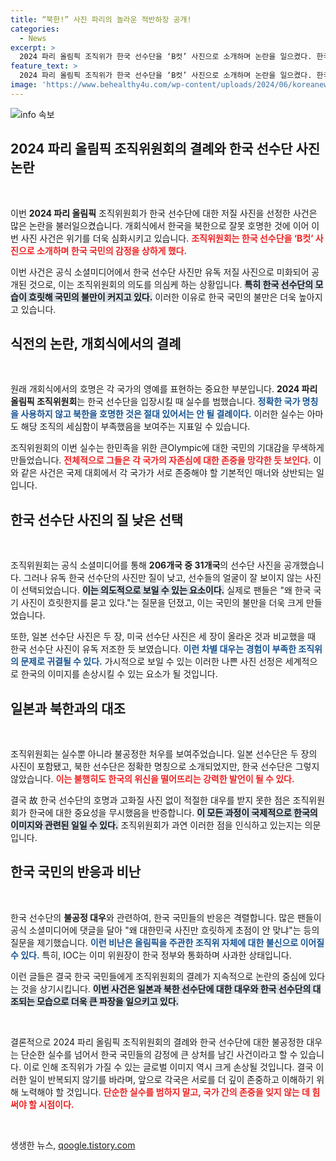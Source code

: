 ```yaml
---
title: “북한!” 사진 파리의 놀라운 적반하장 공개!
categories:
  - News
excerpt: >
  2024 파리 올림픽 조직위가 한국 선수단을 ‘B컷’ 사진으로 소개하며 논란을 일으켰다. 한국을 북한으로 소개한 결례에 이어 이번에도 한국 국민의 악감정을 자극하는 행동이 도마에 올랐다. 클릭하고 진실을 확인해보세요!
feature_text: >
  2024 파리 올림픽 조직위가 한국 선수단을 ‘B컷’ 사진으로 소개하며 논란을 일으켰다. 한국을 북한으로 소개한 결례에 이어 이번에도 한국 국민의 악감정을 자극하는 행동이 도마에 올랐다. 클릭하고 진실을 확인해보세요!
image: 'https://www.behealthy4u.com/wp-content/uploads/2024/06/koreanews.jpg'
---
```


<p><img src="https://www.behealthy4u.com/wp-content/uploads/2024/06/koreanews.jpg" alt="info 속보" /></p>

<h2 data-ke-size="size26">2024 파리 올림픽 조직위원회의 결례와 한국 선수단 사진 논란</h2>

<p data-ke-size="size16">&nbsp;</p>

<p>이번 <b>2024 파리 올림픽</b> 조직위원회가 한국 선수단에 대한 저질 사진을 선정한 사건은 많은 논란을 불러일으켰습니다. 개회식에서 한국을 북한으로 잘못 호명한 것에 이어 이번 사진 사건은 위기를 더욱 심화시키고 있습니다. <b><span style="color: #ee2323;">조직위원회는 한국 선수단을 ‘B컷’ 사진으로 소개하며 한국 국민의 감정을 상하게 했다.</span></b> </p>

<p>이번 사건은 공식 소셜미디어에서 한국 선수단 사진만 유독 저질 사진으로 미화되어 공개된 것으로, 이는 조직위원회의 의도를 의심케 하는 상황입니다. <b><span style="background-color: #21538527;">특히 한국 선수단의 모습이 흐릿해 국민의 불만이 커지고 있다.</span></b> 이러한 이유로 한국 국민의 불만은 더욱 높아지고 있습니다.</p>

<h2 data-ke-size="size26">식전의 논란, 개회식에서의 결례</h2>

<p data-ke-size="size16">&nbsp;</p>

<p>원래 개회식에서의 호명은 각 국가의 영예를 표현하는 중요한 부분입니다. <b>2024 파리 올림픽 조직위원회</b>는 한국 선수단을 입장시킬 때 실수를 범했습니다. <b><span style="color: #1a5490;">정확한 국가 명칭을 사용하지 않고 북한을 호명한 것은 절대 있어서는 안 될 결례이다.</span></b> 이러한 실수는 아마도 해당 조직의 세심함이 부족했음을 보여주는 지표일 수 있습니다. </p>

<p>조직위원회의 이번 실수는 한민족을 위한 큰Olympic에 대한 국민의 기대감을 무색하게 만들었습니다. <b><span style="color: #ee2323;">전체적으로 그들은 각 국가의 자존심에 대한 존중을 망각한 듯 보인다.</span></b> 이와 같은 사건은 국제 대회에서 각 국가가 서로 존중해야 할 기본적인 매너와 상반되는 일입니다.</p>

<h2 data-ke-size="size26">한국 선수단 사진의 질 낮은 선택</h2>

<p data-ke-size="size16">&nbsp;</p>

<p>조직위원회는 공식 소셜미디어를 통해 <strong>206개국 중 31개국</strong>의 선수단 사진을 공개했습니다. 그러나 유독 한국 선수단의 사진만 질이 낮고, 선수들의 얼굴이 잘 보이지 않는 사진이 선택되었습니다. <b><span style="background-color: #21538527;">이는 의도적으로 보일 수 있는 요소이다.</span></b> 실제로 팬들은 "왜 한국 국기 사진이 흐릿한지를 묻고 있다."는 질문을 던졌고, 이는 국민의 불만을 더욱 크게 만들었습니다.</p>

<p>또한, 일본 선수단 사진은 두 장, 미국 선수단 사진은 세 장이 올라온 것과 비교했을 때 한국 선수단 사진이 유독 저조한 듯 보였습니다. <b><span style="color: #1a5490;">이런 차별 대우는 경험이 부족한 조직위의 문제로 귀결될 수 있다.</span></b> 가시적으로 보일 수 있는 이러한 나쁜 사진 선정은 세계적으로 한국의 이미지를 손상시킬 수 있는 요소가 될 것입니다.</p>

<h2 data-ke-size="size26">일본과 북한과의 대조</h2>

<p data-ke-size="size16">&nbsp;</p>

<p>조직위원회는 실수뿐 아니라 불공정한 처우를 보여주었습니다. 일본 선수단은 두 장의 사진이 포함됐고, 북한 선수단은 정확한 명칭으로 소개되었지만, 한국 선수단은 그렇지 않았습니다. <b><span style="color: #ee2323;">이는 불행히도 한국의 위신을 떨어뜨리는 강력한 발언이 될 수 있다.</span></b></p>

<p>결국 故 한국 선수단의 호명과 고화질 사진 없이 적절한 대우를 받지 못한 점은 조직위원회가 한국에 대한 중요성을 무시했음을 반증합니다. <b><span style="background-color: #21538527;">이 모든 과정이 국제적으로 한국의 이미지와 관련된 일일 수 있다.</span></b> 조직위원회가 과연 이러한 점을 인식하고 있는지는 의문입니다.</p>

<h2 data-ke-size="size26">한국 국민의 반응과 비난</h2>

<p data-ke-size="size16">&nbsp;</p>

<p>한국 선수단의 <b>불공정 대우</b>와 관련하여, 한국 국민들의 반응은 격렬합니다. 많은 팬들이 공식 소셜미디어에 댓글을 달아 "왜 대한민국 사진만 흐릿하게 초점이 안 맞냐"는 등의 질문을 제기했습니다. <b><span style="color: #1a5490;">이런 비난은 올림픽을 주관한 조직위 자체에 대한 불신으로 이어질 수 있다.</span></b> 특히, IOC는 이미 위원장이 한국 정부와 통화하며 사과한 상태입니다.</p>

<p>이런 글들은 결국 한국 국민들에게 조직위원회의 결례가 지속적으로 논란의 중심에 있다는 것을 상기시킵니다. <b><span style="background-color: #21538527;">이번 사건은 일본과 북한 선수단에 대한 대우와 한국 선수단의 대조되는 모습으로 더욱 큰 파장을 일으키고 있다.</span></b></p>

<p data-ke-size="size16">&nbsp;</p>

<p>결론적으로 2024 파리 올림픽 조직위원회의 결례와 한국 선수단에 대한 불공정한 대우는 단순한 실수를 넘어서 한국 국민들의 감정에 큰 상처를 남긴 사건이라고 할 수 있습니다. 이로 인해 조직위가 가질 수 있는 글로벌 이미지 역시 크게 손상될 것입니다. 결국 이러한 일이 반복되지 않기를 바라며, 앞으로 각국은 서로를 더 깊이 존중하고 이해하기 위해 노력해야 할 것입니다. <b><span style="color: #ee2323;">단순한 실수를 범하지 말고, 국가 간의 존중을 잊지 않는 데 힘써야 할 시점이다.</span></b></p>

<p data-ke-size="size16">&nbsp;</p>
생생한 뉴스, <a href="https://qoogle.tistory.com" rel="dofollow">qoogle.tistory.com</a>


